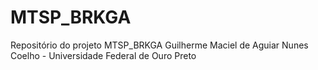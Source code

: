 # MTSP_BRKGA
Repositório do projeto MTSP_BRKGA 
Guilherme Maciel de Aguiar Nunes Coelho - Universidade Federal de Ouro Preto
